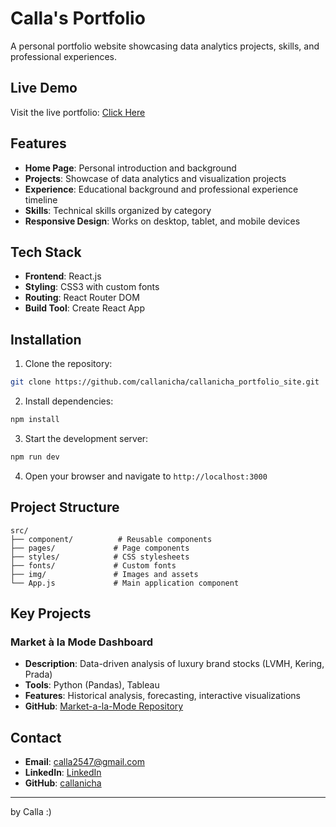 # Calla's Portfolio

A personal portfolio website showcasing data analytics projects, skills, and professional experiences.

## Live Demo

Visit the live portfolio: [Click Here](https://callanicha.netlify.app/)

## Features

- **Home Page**: Personal introduction and background
- **Projects**: Showcase of data analytics and visualization projects
- **Experience**: Educational background and professional experience timeline
- **Skills**: Technical skills organized by category
- **Responsive Design**: Works on desktop, tablet, and mobile devices

## Tech Stack

- **Frontend**: React.js
- **Styling**: CSS3 with custom fonts
- **Routing**: React Router DOM
- **Build Tool**: Create React App

## Installation

1. Clone the repository:
```bash
git clone https://github.com/callanicha/callanicha_portfolio_site.git
```

2. Install dependencies:
```bash
npm install
```

3. Start the development server:
```bash
npm run dev
```

4. Open your browser and navigate to `http://localhost:3000`

## Project Structure

```
src/
├── component/          # Reusable components
├── pages/             # Page components
├── styles/            # CSS stylesheets
├── fonts/             # Custom fonts
├── img/               # Images and assets
└── App.js             # Main application component
```

## Key Projects

### Market à la Mode Dashboard
- **Description**: Data-driven analysis of luxury brand stocks (LVMH, Kering, Prada)
- **Tools**: Python (Pandas), Tableau
- **Features**: Historical analysis, forecasting, interactive visualizations
- **GitHub**: [Market-a-la-Mode Repository](https://github.com/callanicha/Market-a-la-Mode)

## Contact

- **Email**: calla2547@gmail.com
- **LinkedIn**: [LinkedIn](www.linkedin.com/in/natthanicha-vongjarit-7029b327a)
- **GitHub**: [callanicha](https://github.com/callanicha)

---

by Calla :)
